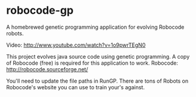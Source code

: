 robocode-gp
===========

A homebrewed genetic programming application for evolving Robocode robots.

Video: http://www.youtube.com/watch?v=1o9pwrTEgN0

This project evolves java source code using genetic programming.
A copy of Robocode (free) is required for this application to work.
Robocode: http://robocode.sourceforge.net/

You'll need to update the file paths in RunGP.
There are tons of Robots on Robocode's website you can use to train your's against.
